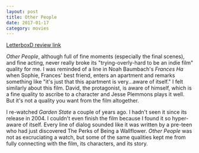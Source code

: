 ```yaml
---
layout: post
title: Other People 
date: 2017-01-17
category: movies
---
```

 
[LetterboxD review link](http://letterboxd.com/samarthbhaskar/film/other-people/)

<em>Other People</em>, although full of fine moments (especially the final scenes), and fine acting, never really broke its "trying-overly-hard to be an indie film" quality for me. I was reminded of a line in Noah Baumbach's <em>Frances Ha</em> when Sophie, Frances' best friend, enters an apartment and remarks something like "it's just that this apartment is very...aware of itself." I felt similarly about this film. David, the protagonist, is aware of himself, which is a fine quality to ascribe to a character and Jesse Plemmons plays it well. But it's not a quality you want from the film altogether. 

I re-watched <em>Garden State</em> a couple of years ago. I hadn't seen it since its release in 2004. I couldn't even finish the film because I found it so hyper-aware of itself. Every line of dialog sounded like it was written by a pre-teen who had just discovered The Perks of Being a Wallflower. <em>Other People</em> was not as excruciating a watch, but some of the same qualities kept me from fully connecting with the film, its characters, and its story.